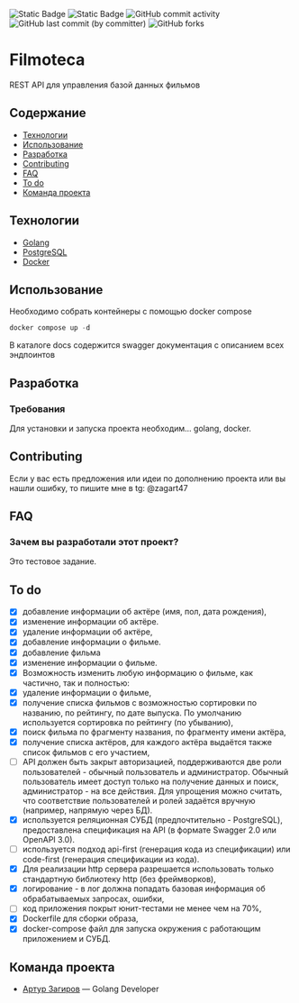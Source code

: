 ![Static Badge](https://img.shields.io/badge/%D1%81%D1%82%D0%B0%D1%82%D1%83%D1%81-%D0%B2_%D1%80%D0%B0%D0%B7%D1%80%D0%B0%D0%B1%D0%BE%D1%82%D0%BA%D0%B5-blue)
![Static Badge](https://img.shields.io/badge/GO-1.21+-blue)
![GitHub commit activity](https://img.shields.io/github/commit-activity/w/zagart47/filmoteca)
![GitHub last commit (by committer)](https://img.shields.io/github/last-commit/zagart47/hh-go-bot)
![GitHub forks](https://img.shields.io/github/forks/zagart47/hh-go-bot)

# Filmoteca
REST API для управления базой данных фильмов

## Содержание
- [Технологии](#технологии)
- [Использование](#использование)
- [Разработка](#разработка)
- [Contributing](#contributing)
- [FAQ](#faq)
- [To do](#to-do)
- [Команда проекта](#команда-проекта)

## Технологии
- [Golang](https://go.dev/)
- [PostgreSQL](https://www.postgresql.org/)
- [Docker](https://www.docker.com/)

## Использование
Необходимо собрать контейнеры с помощью docker compose
```powershell
docker compose up -d
```

В каталоге docs содержится swagger документация с описанием всех эндпоинтов


## Разработка

### Требования
Для установки и запуска проекта необходим... golang, docker.

## Contributing
Если у вас есть предложения или идеи по дополнению проекта или вы нашли ошибку, то пишите мне в tg: @zagart47

## FAQ
### Зачем вы разработали этот проект?
Это тестовое задание.

## To do
- [x] добавление информации об актёре (имя, пол, дата рождения),
- [x] изменение информации об актёре.
- [x] удаление информации об актёре,
- [x] добавление информации о фильме.
- [x] добавление фильма
- [x] изменение информации о фильме.
- [x] Возможность изменить любую информацию о фильме, как частично, так и полностью:
- [x] удаление информации о фильме,
- [x] получение списка фильмов с возможностью сортировки по названию, по рейтингу, по дате выпуска. По умолчанию используется сортировка по рейтингу (по убыванию),
- [x] поиск фильма по фрагменту названия, по фрагменту имени актёра,
- [x] получение списка актёров, для каждого актёра выдаётся также список фильмов с его участием,
- [ ] API должен быть закрыт авторизацией, поддерживаются две роли пользователей - обычный пользователь и администратор. Обычный пользователь имеет доступ только на получение данных и поиск, администратор - на все действия. Для упрощения можно считать, что соответствие пользователей и ролей задаётся вручную (например, напрямую через БД).
- [x] используется реляционная СУБД (предпочтительно - PostgreSQL),
  предоставлена спецификация на API (в формате Swagger 2.0 или OpenAPI 3.0).
- [ ] используется подход api-first (генерация кода из спецификации) или code-first (генерация спецификации из кода).
- [x] Для реализации http сервера разрешается использовать только стандартную библиотеку http (без фреймворков),
- [x] логирование - в лог должна попадать базовая информация об обрабатываемых запросах, ошибки,
- [ ] код приложения покрыт юнит-тестами не менее чем на 70%,
- [x] Dockerfile для сборки образа,
- [x] docker-compose файл для запуска окружения с работающим приложением и СУБД.

## Команда проекта
- [Артур Загиров](https://t.me/zagart47) — Golang Developer

